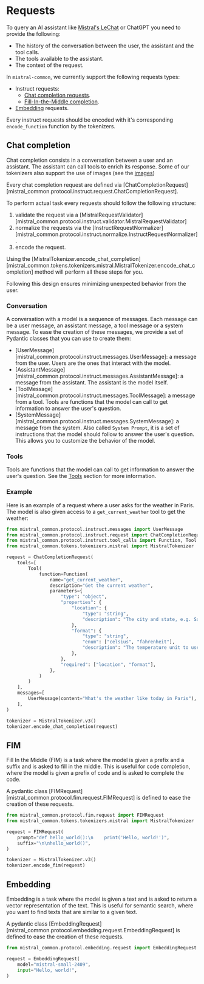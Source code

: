 # Requests

To query an AI assistant like [Mistral's LeChat](https://chat.mistral.ai/chat) or ChatGPT you need to provide the following:

- The history of the conversation between the user, the assistant and the tool calls.
- The tools available to the assistant.
- The context of the request.

In `mistral-common`, we currently support the following requests types:

- Instruct requests:
    - [Chat completion requests](#chat-completion).
    - [Fill-In-the-Middle completion](#fim).
- [Embedding](#embedding) requests.

Every instruct requests should be encoded with it's corresponding `encode_function` function by the tokenizers.


## Chat completion

Chat completion consists in a conversation between a user and an assistant. The assistant can call tools to enrich its response. Some of our tokenizers also support the use of images (see the [images](./images.md))

Every chat completion request are defined via [ChatCompletionRequest][mistral_common.protocol.instruct.request.ChatCompletionRequest].

To perform actual task every requests should follow the following structure:

1. validate the request via a [MistralRequestValidator][mistral_common.protocol.instruct.validator.MistralRequestValidator]
2. normalize the requests via the [InstructRequestNormalizer][mistral_common.protocol.instruct.normalize.InstructRequestNormalizer].
3. encode the request.

Using the [MistralTokenizer.encode_chat_completion][mistral_common.tokens.tokenizers.mistral.MistralTokenizer.encode_chat_completion] method will perform all these steps for you.

Following this design ensures minimizing unexpected behavior from the user.

### Conversation

A conversation with a model is a sequence of messages. Each message can be a user message, an assistant message, a tool message or a system message. To ease the creation of these messages, we provide a set of Pydantic classes that you can use to create them:

- [UserMessage][mistral_common.protocol.instruct.messages.UserMessage]: a message from the user. Users are the ones that interact with the model.
- [AssistantMessage][mistral_common.protocol.instruct.messages.AssistantMessage]: a message from the assistant. The assistant is the model itself.
- [ToolMessage][mistral_common.protocol.instruct.messages.ToolMessage]: a message from a tool. Tools are functions that the model can call to get information to answer the user's question.
- [SystemMessage][mistral_common.protocol.instruct.messages.SystemMessage]: a message from the system. Also called `System Prompt`, it is a set of instructions that the model should follow to answer the user's question. This allows you to customize the behavior of the model.

### Tools

Tools are functions that the model can call to get information to answer the user's question. See the [Tools](./tools.md) section for more information.

### Example

Here is an example of a request where a user asks for the weather in Paris. The model is also given access to a `get_current_weather` tool to get the weather:

```python
from mistral_common.protocol.instruct.messages import UserMessage
from mistral_common.protocol.instruct.request import ChatCompletionRequest
from mistral_common.protocol.instruct.tool_calls import Function, Tool
from mistral_common.tokens.tokenizers.mistral import MistralTokenizer

request = ChatCompletionRequest(
    tools=[
        Tool(
            function=Function(
                name="get_current_weather",
                description="Get the current weather",
                parameters={
                    "type": "object",
                    "properties": {
                        "location": {
                            "type": "string",
                            "description": "The city and state, e.g. San Francisco, CA",
                        },
                        "format": {
                            "type": "string",
                            "enum": ["celsius", "fahrenheit"],
                            "description": "The temperature unit to use. Infer this from the user's location.",
                        },
                    },
                    "required": ["location", "format"],
                },
            )
        )
    ],
    messages=[
        UserMessage(content="What's the weather like today in Paris"),
    ],
)

tokenizer = MistralTokenizer.v3()
tokenizer.encode_chat_completion(request)
```

## FIM

Fill In the Middle (FIM) is a task where the model is given a prefix and a suffix and is asked to fill in the middle. This is useful for code completion, where the model is given a prefix of code and is asked to complete the code.

A pydantic class [FIMRequest][mistral_common.protocol.fim.request.FIMRequest] is defined to ease the creation of these requests.

```python
from mistral_common.protocol.fim.request import FIMRequest
from mistral_common.tokens.tokenizers.mistral import MistralTokenizer

request = FIMRequest(
    prompt="def hello_world():\n    print('Hello, world!')",
    suffix="\n\nhello_world()",
)

tokenizer = MistralTokenizer.v3()
tokenizer.encode_fim(request)
```

## Embedding

Embedding is a task where the model is given a text and is asked to return a vector representation of the text. This is useful for semantic search, where you want to find texts that are similar to a given text.

A pydantic class [EmbeddingRequest][mistral_common.protocol.embedding.request.EmbeddingRequest] is defined to ease the creation of these requests.

```python
from mistral_common.protocol.embedding.request import EmbeddingRequest

request = EmbeddingRequest(
    model="mistral-small-2409",
    input="Hello, world!",
)
```
